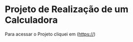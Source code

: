 # Projeto de Realização de um Calculadora 
Para acessar o Projeto cliquei em ([https://](https://henrique0927.github.io/CalculadoraJS/))
